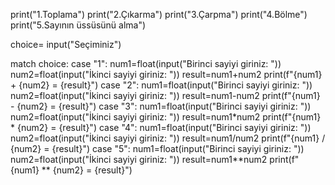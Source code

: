 print("1.Toplama")
print("2.Çıkarma")
print("3.Çarpma")
print("4.Bölme")
print("5.Sayının üssüsünü alma")

choice= input("Seçiminiz")

match choice:
    case "1":
        num1=float(input("Birinci sayiyi giriniz: "))
        num2=float(input("İkinci sayiyi giriniz: "))
        result=num1+num2
        print(f"{num1} + {num2} = {result}")
    case "2":
        num1=float(input("Birinci sayiyi giriniz: "))
        num2=float(input("İkinci sayiyi giriniz: "))
        result=num1-num2
        print(f"{num1} - {num2} = {result}")
    case "3":
        num1=float(input("Birinci sayiyi giriniz: "))
        num2=float(input("İkinci sayiyi giriniz: "))
        result=num1*num2
        print(f"{num1} * {num2} = {result}")
    case "4":
        num1=float(input("Birinci sayiyi giriniz: "))
        num2=float(input("İkinci sayiyi giriniz: "))
        result=num1/num2
        print(f"{num1} / {num2} = {result}")
    case "5":
        num1=float(input("Birinci sayiyi giriniz: "))
        num2=float(input("İkinci sayiyi giriniz: "))
        result=num1**num2
        print(f"{num1} ** {num2} = {result}")
